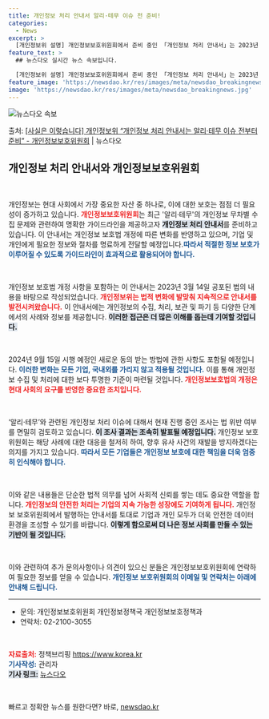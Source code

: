 ```yaml
---
title: 개인정보 처리 안내서 알리·테무 이슈 전 준비!
categories:
  - News
excerpt: >
  [개인정보위 설명] 개인정보보호위원회에서 준비 중인 「개인정보 처리 안내서」는 2023년 3월 14일 공포된…
feature_text: >
  ## 뉴스다오 실시간 뉴스 속보입니다.

  [개인정보위 설명] 개인정보보호위원회에서 준비 중인 「개인정보 처리 안내서」는 2023년 3월 14일 공포된…
feature_image: 'https://newsdao.kr/res/images/meta/newsdao_breakingnews.jpg'
image: 'https://newsdao.kr/res/images/meta/newsdao_breakingnews.jpg'
---
```


![뉴스다오 속보](https://newsdao.kr/res/images/meta/newsdao_breakingnews.jpg)

<p>출처: <a href="https://newsdao.kr/3709" rel="dofollow">[사실은 이렇습니다] 개인정보위 “개인정보 처리 안내서는 알리·테무 이슈 전부터 준비” - 개인정보보호위원회</a> | 뉴스다오</p>

<h2 data-ke-size="size26">개인정보 처리 안내서와 개인정보보호위원회</h2>

<p data-ke-size="size16">&nbsp;</p>

개인정보는 현대 사회에서 가장 중요한 자산 중 하나로, 이에 대한 보호는 점점 더 필요성이 증가하고 있습니다. <b><span style="color: #ee2323;">개인정보보호위원회</span></b>는 최근 '알리·테무'의 개인정보 무차별 수집 문제와 관련하여 명확한 가이드라인을 제공하고자 <b><span style="background-color: #21538527;">개인정보 처리 안내서</span></b>를 준비하고 있습니다. 이 안내서는 개인정보 보호법 개정에 따른 변화를 반영하고 있으며, 기업 및 개인에게 필요한 정보와 절차를 명료하게 전달할 예정입니다.<b><span style="color: #1a5490;">따라서 적절한 정보 보호가 이루어질 수 있도록 가이드라인이 효과적으로 활용되어야 합니다.</span></b>

<p data-ke-size="size16">&nbsp;</p>

개인정보 보호법 개정 사항을 포함하는 이 안내서는 2023년 3월 14일 공포된 법의 내용을 바탕으로 작성되었습니다. <b><span style="color: #ee2323;">개인정보위는 법적 변화에 발맞춰 지속적으로 안내서를 발전시켜왔습니다.</span></b> 이 안내서에는 개인정보의 수집, 처리, 보관 및 파기 등 다양한 단계에서의 사례와 정보를 제공합니다. <b><span style="background-color: #21538527;">이러한 접근은 더 많은 이해를 돕는데 기여할 것입니다.</span></b>

<p data-ke-size="size16">&nbsp;</p>

2024년 9월 15일 시행 예정인 새로운 동의 받는 방법에 관한 사항도 포함될 예정입니다. <b><span style="color: #1a5490;">이러한 변화는 모든 기업, 국내외를 가리지 않고 적용될 것입니다.</span></b> 이를 통해 개인정보 수집 및 처리에 대한 보다 투명한 기준이 마련될 것입니다. <b><span style="color: #ee2323;">개인정보보호법의 개정은 현대 사회의 요구를 반영한 중요한 조치입니다.</span></b>

<p data-ke-size="size16">&nbsp;</p>

‘알리·테무’와 관련된 개인정보 처리 이슈에 대해서 현재 진행 중인 조사는 법 위반 여부를 면밀히 검토하고 있습니다. <b><span style="background-color: #21538527;">이 조사 결과는 조속히 발표될 예정입니다.</span></b> 개인정보 보호위원회는 해당 사례에 대한 대응을 철저히 하여, 향후 유사 사건의 재발을 방지하겠다는 의지를 가지고 있습니다. <b><span style="color: #1a5490;">따라서 모든 기업들은 개인정보 보호에 대한 책임을 더욱 엄중히 인식해야 합니다.</span></b>

<p data-ke-size="size16">&nbsp;</p>

이와 같은 내용들은 단순한 법적 의무를 넘어 사회적 신뢰를 쌓는 데도 중요한 역할을 합니다. <b><span style="color: #ee2323;">개인정보의 안전한 처리는 기업의 지속 가능한 성장에도 기여하게 됩니다.</span></b> 개인정보 보호위원회에서 발행하는 안내서를 토대로 기업과 개인 모두가 더욱 안전한 데이터 환경을 조성할 수 있기를 바랍니다. <b><span style="background-color: #21538527;">이렇게 함으로써 더 나은 정보 사회를 만들 수 있는 기반이 될 것입니다.</span></b> 

<p data-ke-size="size16">&nbsp;</p>

이와 관련하여 추가 문의사항이나 의견이 있으신 분들은 개인정보보호위원회에 연락하여 필요한 정보를 얻을 수 있습니다. <b><span style="color: #1a5490;">개인정보 보호위원회의 이메일 및 연락처는 아래에 안내해 드립니다.</span></b> 

<hr />

<ul>
  <li>문의: 개인정보보호위원회 개인정보정책국 개인정보보호정책과</li>
  <li>연락처: 02-2100-3055</li>
</ul>

<br />

<b><span style="color: #ee2323;">자료출처:</span></b> 정책브리핑 https://www.korea.kr  
<b><span style="color: #1a5490;">기사작성:</span></b> 관리자  
<b><span style="background-color: #21538527;">기사 링크:</span></b> [뉴스다오](https://newsdao.kr/3709)

<p data-ke-size="size16">&nbsp;</p> 

빠르고 정확한 뉴스를 원한다면? 바로, <a href="https://newsdao.kr" rel="dofollow">newsdao.kr</a>


